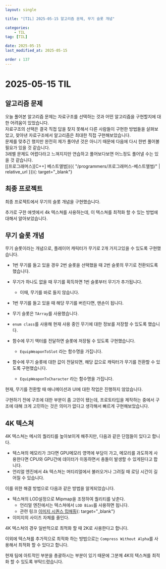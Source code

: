 ```yaml
---
layout: single

title: "[TIL] 2025-05-15 알고리즘 문제, 무기 슬롯 개념"

categories:
    - TIL
tag: [TIL]

date: 2025-05-15
last_modified_at: 2025-05-15

order : 137
---
```


# 2025-05-15 TIL

## 알고리즘 문제

오늘 풀어본 알고리즘 문제는 자료구조를 선택하는 것과 어떤 알고리즘을 구현할지에 대한 어려움이 있었습니다.  
자료구조의 선택은 결국 직접 답을 찾지 못해서 다른 사람들이 구현한 방법들을 살펴보았고, 찾아낸 자료구조에서 알고리즘은 최대한 직접 구현해보았습니다.  
문제를 맞추긴 했지만 완전히 제가 풀어낸 것은 아니기 때문에 다음에 다시 한번 풀어볼 필요가 있을 것 같습니다.  
3레벨 문제도 어렵다라고 느껴지지만 연습하고 풀어보다보면 어느정도 풀어낼 수는 있을 것 같습니다.  
[[프로그래머스][C++] 베스트앨범]({{ "/programmers/프로그래머스-베스트앨범/" | relative_url }}){: target="_blank"}

## 최종 프로젝트

최종 프로젝트에서 무기의 슬롯 개념을 구현했습니다.

추가로 구한 애셋에서 4k 텍스쳐를 사용하는데, 이 텍스쳐를 최적화 할 수 있는 방법에 대해서 알아보았습니다.

## 무기 슬롯 개념

무기 슬롯이라는 개념으로, 플레이어 캐릭터가 무기로 2개 가지고있을 수 있도록 구현했습니다.

+ 1번 무기를 들고 있을 경우 2번 슬롯을 선택했을 때 2번 슬롯의 무기로 전환되도록 했습니다.
+ 무기가 하나도 없을 때 무기를 획득하면 1번 슬롯부터 무기가 추가됩니다.
    - 이때, 무기를 바로 들지 않습니다.
+ 1번 무기를 들고 있을 때 해당 무기를 버린다면, 맨손이 됩니다.

+ 무기 슬롯은 `TArray`를 사용했습니다.
+ `enum class`를 사용해 현재 사용 중인 무기에 대한 정보를 저장할 수 있도록 했습니다.
+ 함수에 무기 액터를 전달하면 슬롯에 저장될 수 있도록 구현했습니다.
    - `EquipWeaponToSlot` 라는 함수명을 가집니다.
+ 함수에 무기 슬롯에 대한 값이 전달되면, 해당 값으로 캐릭터가 무기를 전환할 수 있도록 구현했습니다.
    - `EquipWeaponToCharacter` 라는 함수명을 가집니다.

현재, 무기를 전환할 때 애니메이션과 UI에 대한 작업은 진행하지 않았습니다.

구현하기 전에 구조에 대한 부분이 좀 고민이 됐는데, 프로토타입을 제작하는 중에서 구조에 대해 크게 고민하는 것은 의미가 없다고 생각해서 빠르게 구현해보았습니다.

## 4K 텍스쳐

4K 텍스쳐는 메시의 퀄리티를 높아보이게 해주지만, 다음과 같은 단점들이 있다고 합니다.

+ 텍스쳐의 메모리가 크다면 GPU메모리 영역에 부담이 가고, 메모리를 과도하게 사용한다면 CPU와 GPU간에 데이터가 이동하면서 충돌이 발생할 수 있게된다고 합니다.
+ 언리얼 엔진에서 4k 텍스쳐는 머티리얼에서 불러오거나 그려질 때 로딩 시간이 길어질 수 있습니다.

이를 위한 해결 방법으로 다음과 같은 방법을 알게되었습니다.

+ 텍스쳐의 LOD설정으로 Mipmap을 조정하여 퀄리티를 낮춘다.
    - 언리얼 엔진에서는 텍스쳐에서 `LOD Bias`를 사용하면 됩니다.
    - 관련 링크 [이미지 시퀀스 밉매핑](https://dev.epicgames.com/documentation/ko-kr/unreal-engine/image-sequence-mipmapping-in-unreal-engine){: target="_blank"}
+ 이미지의 사이즈 자체를 줄인다.

4K 텍스쳐의 경우 일반적으로 최적화 할 때 2K로 사용한다고 합니다.  

이외에 텍스쳐를 추가적으로 최적화 하는 방법으로는 `Compress Without Alpha`를 사용해서 최적화 할 수 있다고 합니다.

현재 팀에 아트적인 부분을 총괄하시는 부분이 있기 때문에 그분께 4K의 텍스쳐를 최적화 할 수 있도록 부탁드렸습니다.